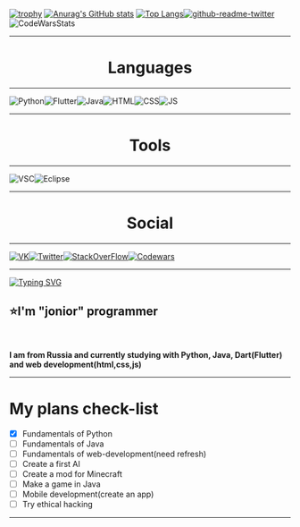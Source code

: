 [![trophy](https://github-profile-trophy.vercel.app/?username=xminttea&theme=onedark)](https://github.com/ryo-ma/github-profile-trophy)
[![Anurag's GitHub stats](https://github-readme-stats.vercel.app/api?username=xMintTea&show_icons=true&theme=dracula&)](https://github.com/anuraghazra/github-readme-stats)
[![Top Langs](https://github-readme-stats.vercel.app/api/top-langs/?username=XMintTea&show_icons=true&theme=dracula&)](https://github.com/anuraghazra/github-readme-stats)[![github-readme-twitter](https://github-readme-twitter.gazf.vercel.app/api?id=MintTea2077)](https://github.com/gazf/github-readme-twitter)![CodeWarsStats](https://www.codewars.com/users/xMintTea/badges/large)

-------

<h1 align="center">Languages</h1>


---
![Python](https://img.icons8.com/color/48/000000/python--v1.png)![Flutter](https://img.icons8.com/color/48/000000/dart.png)![Java](https://img.icons8.com/color/48/000000/java-coffee-cup-logo--v1.png)![HTML](https://img.icons8.com/color/48/000000/html-5--v1.png)![CSS](https://img.icons8.com/color/48/000000/css3.png)![JS](https://img.icons8.com/color/48/000000/javascript--v1.png)


---



<h1 align="center">Tools</h1>

---
![VSC](https://img.icons8.com/color/48/000000/visual-studio-code-2019.png)![Eclipse](https://img.icons8.com/external-tal-revivo-shadow-tal-revivo/48/000000/external-eclipse-an-integrated-development-environment-used-in-computer-programming-logo-shadow-tal-revivo.png)


---

<h1 align="center">Social</h1>

---
[![VK](https://img.icons8.com/color/48/000000/vk-circled.png)](https://vk.com/eeveewasnottaken)[![Twitter](https://img.icons8.com/color/48/000000/twitter-circled--v1.png)](https://twitter.com/MintTea2077)[![StackOverFlow](https://img.icons8.com/color/48/000000/stackoverflow.png)](https://ru.stackoverflow.com/users/451243/tea-mint)[![Codewars](https://img.icons8.com/external-inipagistudio-lineal-color-inipagistudio/48/000000/external-sword-medieval-elements-inipagistudio-lineal-color-inipagistudio.png)](https://www.codewars.com/users/xMintTea)

---

[![Typing SVG](https://readme-typing-svg.herokuapp.com?color=%234EC0FF&center=true&vCenter=true&lines=Hi+there!+)](https://git.io/typing-svg)

## ⭐I'm "jonior" programmer
<br>

**I am from Russia and currently studying with Python, Java, Dart(Flutter) and web development(html,css,js)**


-------



 
# My plans check-list
- [X] Fundamentals of Python
- [ ] Fundamentals of Java
- [ ] Fundamentals of web-development(need refresh)
- [ ] Create a first AI 
- [ ] Create a mod for Minecraft
- [ ] Make a game in Java
- [ ] Mobile development(create an app) 
- [ ] Try ethical hacking
-------
 
